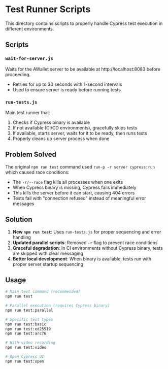 # Test Runner Scripts

This directory contains scripts to properly handle Cypress test execution in different environments.

## Scripts

### `wait-for-server.js`
Waits for the AWallet server to be available at http://localhost:8083 before proceeding.
- Retries for up to 30 seconds with 1-second intervals
- Used to ensure server is ready before running tests

### `run-tests.js` 
Main test runner that:
1. Checks if Cypress binary is available
2. If not available (CI/CD environments), gracefully skips tests
3. If available, starts server, waits for it to be ready, then runs tests
4. Properly cleans up server process when done

## Problem Solved

The original `npm run test` command used `run-p -r server cypress:run` which caused race conditions:
- The `-r/--race` flag kills all processes when one exits
- When Cypress binary is missing, Cypress fails immediately  
- This kills the server before it can start, causing 404 errors
- Tests fail with "connection refused" instead of meaningful error messages

## Solution

1. **New `npm run test`**: Uses `run-tests.js` for proper sequencing and error handling
2. **Updated parallel scripts**: Removed `-r` flag to prevent race conditions
3. **Graceful degradation**: In CI environments without Cypress binary, tests are skipped with clear messaging
4. **Better local development**: When binary is available, tests run with proper server startup sequencing

## Usage

```bash
# Main test command (recommended)
npm run test

# Parallel execution (requires Cypress binary)
npm run test:parallel

# Specific test types
npm run test:basic
npm run test:ed25519  
npm run test:arc76

# With video recording
npm run test:video

# Open Cypress UI
npm run test:open
```